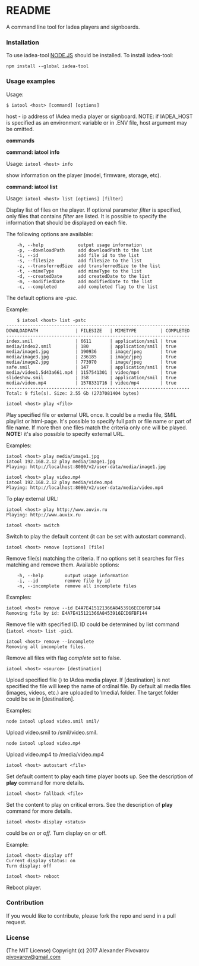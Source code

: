 # README #

A command line tool for Iadea players and signboards.

### Installation ###
To use iadea-tool [NODE.JS](https://nodejs.org/) should be installed.
To install iadea-tool:
```
npm install --global iadea-tool
```

### Usage examples ###
Usage: 

```
$ iatool <host> [command] [options]
```

host - ip address of IAdea media player or signboard. 
NOTE: if IADEA_HOST is specified as an environment variable or in .ENV file, host argument may be omitted.

**commands**


**command: iatool info**

Usage: ```iatool <host> info```

show information on the player (model, firmware, storage, etc).

**command: iatool list**

Usage: ```iatool <host> list [options] [filter]```

Display list of files on the player. If optional parameter *filter* is specified, only files that contains *filter* are listed.
It is possible to specify the information that should be displayed on each file.

The following options are available:

```  
    -h, --help             output usage information
    -p, --downloadPath     add downloadPath to the list
    -i, --id               add file id to the list
    -s, --fileSize         add fileSize to the list
    -z, --transferredSize  add transferredSize to the list
    -t, --mimeType         add mimeType to the list
    -d, --createdDate      add createdDate to the list
    -m, --modifiedDate     add modifiedDate to the list
    -c, --completed        add completed flag to the list
```

The default options are *-psc*.

Example:
```
    $ iatool <host> list -pstc
---------------------------------------------------------------------
DOWNLOADPATH              | FILESIZE   | MIMETYPE         | COMPLETED
---------------------------------------------------------------------
index.smil                | 6611       | application/smil | true     
media/index2.smil         | 180        | application/smil | true     
media/image1.jpg          | 190936     | image/jpeg       | true     
media/image3.jpg          | 236185     | image/jpeg       | true     
media/image2.jpg          | 773970     | image/jpeg       | true     
safe.smil                 | 147        | application/smil | true     
media/video1.5d43a661.mp4 | 1157541301 | video/mp4        | true     
slideshow.smil            | 358        | application/smil | true     
media/video.mp4           | 1578331716 | video/mp4        | true     
---------------------------------------------------------------------
Total: 9 file(s). Size: 2.55 Gb (2737081404 bytes)
```

```iatool <host> play <file>```

Play specified file or external URL once. It could be a media file, SMIL playlist or html-page.
It's possible to specify full path or file name or part of file name. 
If more then one files match the criteria only one will be played.
**NOTE:** it's also possible to specify external URL.

Examples:

```
iatool <host> play media/image1.jpg
iatool 192.168.2.12 play media/image1.jpg
Playing: http://localhost:8080/v2/user-data/media/image1.jpg
```

```
iatool <host> play video.mp4
iatool 192.168.2.12 play media/video.mp4
Playing: http://localhost:8080/v2/user-data/media/video.mp4
```

To play external URL:

```
iatool <host> play http://www.auvix.ru
Playing: http://www.auvix.ru
```

```iatool <host> switch```

Switch to play the default content (it can be set with autostart command).

```iatool <host> remove [options] [file]```

Remove file(s) matching the criteria. If no options set it searches for files matching *<file>* and remove them.
Available options:

```
    -h, --help        output usage information
    -i, --id          remove file by id
    -n, --incomplete  remove all incomplete files
```

Examples:

```
iatool <host> remove --id E4A7E415121366A8453916ECD6FBF144
Removing file by id: E4A7E415121366A8453916ECD6FBF144
```

Remove file with specified ID. ID could be determined by list command (```iatool <host> list -pic```).

```
iatool <host> remove --incomplete                         
Removing all incomplete files.
```

Remove all files with flag *complete* set to false.

```iatool <host> <source> [destination]```

Upload specified file (<source>) to IAdea media player.
If [destination] is not specified the file will keep the name of ordinal file.
By default all media files (images, videos, etc.) are uploaded to \media\ folder.
The target folder could be se in [destination].

Examples:

```
node iatool upload video.smil smil/
```

Upload video.smil to /smil/video.smil.


```
node iatool upload video.mp4
```

Upload video.mp4 to /media/video.mp4

```iatool <host> autostart <file>```

Set default content to play each time player boots up.
See the description of **play** command for more details.

```iatool <host> fallback <file>```

Set the content to play on critical errors.
See the description of **play** command for more details.

```iatool <host> display <status>```

<status> could be *on* or *off*. Turn display on or off.

Example:

```
iatool <host> display off    
Current display status: on
Turn display: off
```

```iatool <host> reboot```

Reboot player.



### Contribution ###

If you would like to contribute, please fork the repo and send in a pull request.

### License ###

(The MIT License)
Copyright (c) 2017 Alexander Pivovarov <pivovarov@gmail.com>
